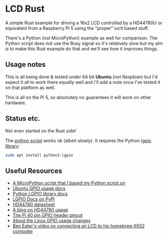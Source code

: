 # LCD Rust

A simple Rust example for driving a 16x2 LCD controlled by a HD44780U or 
equivalent from a Raspberry Pi 5 using the "proper" ioctl based stuff.

There's a Python (*not* MicroPython) example as well for comparison. The
Python script does not use the Busy signal so it's relatively slow but
my aim is to make this Rust example do that and we'll see how it 
improves things.

## Usage notes

This is all being done & tested under 64 bit **Ubuntu** (*not* Raspbian) but 
I'd expect it all to work there equally well and I'll add a note once I've 
tested it on that platform as well.

This is all on the Pi 5, so absolutely no guarantees it will work on other hardware.

## Status etc.

Not even started on the Rust side! 

The [python script](lcd.py) works ok (albeit slowly). It requires the Python [lgpio library](https://pypi.org/project/lgpio/):
```bash
sudo apt install python3-lgpio
```

## Useful Resources

 * [A MicroPython script that I based my Python script on](https://how2electronics.com/interfacing-16x2-lcd-display-with-raspberry-pi-pico/)
 * [Ubuntu GPIO usage docs](https://ubuntu.com/tutorials/gpio-on-raspberry-pi#1-overview)
 * [Python LGPIO library docs](http://abyz.me.uk/lg/py_lgpio.html#gpio_claim_output)
 * [LGPIO Docs on PyPi](https://pypi.org/project/lgpio/)
 * [HD44780 datasheet](https://www.sparkfun.com/datasheets/LCD/HD44780.pdf)
 * [A blog on HD44780 usage](https://www.gibbard.me/hd44780_lcd_screen/)
 * [The Pi 40 pin GPIO header pinout](https://www.raspberrypi.com/documentation/computers/raspberry-pi.html#gpio)
 * [About the Linux GPIO usage changes](https://waldorf.waveform.org.uk/2021/the-pins-they-are-a-changin.html)
 * [Ben Eater's video on connecting an LCD to his homebrew 6502 computer](https://www.youtube.com/watch?v=FY3zTUaykVo)
